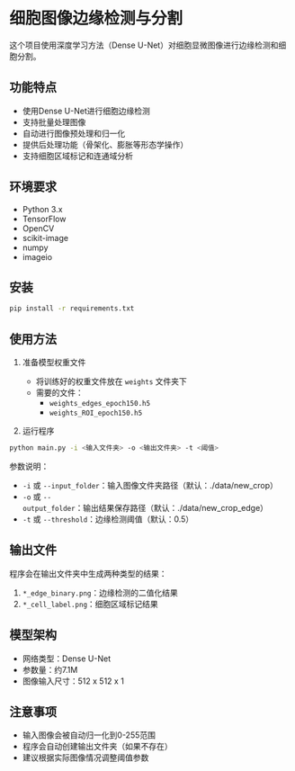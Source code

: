 # 细胞图像边缘检测与分割

这个项目使用深度学习方法（Dense U-Net）对细胞显微图像进行边缘检测和细胞分割。

## 功能特点

- 使用Dense U-Net进行细胞边缘检测
- 支持批量处理图像
- 自动进行图像预处理和归一化
- 提供后处理功能（骨架化、膨胀等形态学操作）
- 支持细胞区域标记和连通域分析

## 环境要求

- Python 3.x
- TensorFlow
- OpenCV
- scikit-image
- numpy
- imageio

## 安装

```bash
pip install -r requirements.txt
```

## 使用方法

1. 准备模型权重文件
   - 将训练好的权重文件放在 `weights` 文件夹下
   - 需要的文件：
     - `weights_edges_epoch150.h5`
     - `weights_ROI_epoch150.h5`

2. 运行程序
```bash
python main.py -i <输入文件夹> -o <输出文件夹> -t <阈值>
```

参数说明：
- `-i` 或 `--input_folder`：输入图像文件夹路径（默认：./data/new_crop）
- `-o` 或 `--output_folder`：输出结果保存路径（默认：./data/new_crop_edge）
- `-t` 或 `--threshold`：边缘检测阈值（默认：0.5）

## 输出文件

程序会在输出文件夹中生成两种类型的结果：
1. `*_edge_binary.png`：边缘检测的二值化结果
2. `*_cell_label.png`：细胞区域标记结果

## 模型架构

- 网络类型：Dense U-Net
- 参数量：约7.1M
- 图像输入尺寸：512 x 512 x 1

## 注意事项

- 输入图像会被自动归一化到0-255范围
- 程序会自动创建输出文件夹（如果不存在）
- 建议根据实际图像情况调整阈值参数
